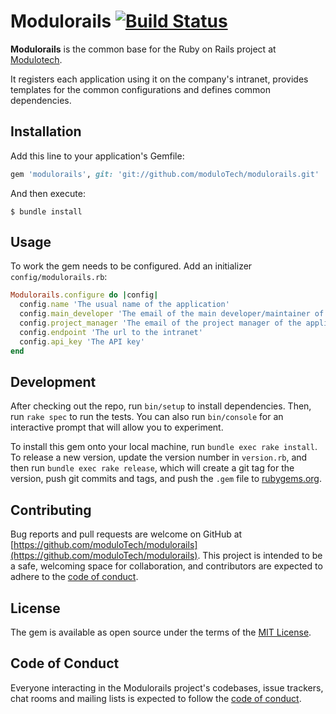 # Modulorails [![Build Status](https://travis-ci.com/Ezveus/modulorails.svg?branch=master)](https://travis-ci.com/Ezveus/modulorails)

**Modulorails** is the common base for the Ruby on Rails project at [Modulotech](https://www.modulotech.fr/).

It registers each application using it on the company's intranet,
provides templates for the common configurations and defines common dependencies.

## Installation

Add this line to your application's Gemfile:

```ruby
gem 'modulorails', git: 'git://github.com/moduloTech/modulorails.git'
```

And then execute:

    $ bundle install

## Usage

To work the gem needs to be configured. Add an initializer `config/modulorails.rb`:

```ruby
Modulorails.configure do |config|
  config.name 'The usual name of the application'
  config.main_developer 'The email of the main developer/maintainer of the application'
  config.project_manager 'The email of the project manager of the application'
  config.endpoint 'The url to the intranet'
  config.api_key 'The API key'
end
``` 

## Development

After checking out the repo, run `bin/setup` to install dependencies. Then, run `rake spec` to run the tests. You can also run `bin/console` for an interactive prompt that will allow you to experiment.

To install this gem onto your local machine, run `bundle exec rake install`. To release a new version, update the version number in `version.rb`, and then run `bundle exec rake release`, which will create a git tag for the version, push git commits and tags, and push the `.gem` file to [rubygems.org](https://rubygems.org).

## Contributing

Bug reports and pull requests are welcome on GitHub at [https://github.com/moduloTech/modulorails](https://github.com/moduloTech/modulorails). This project is intended to be a safe, welcoming space for collaboration, and contributors are expected to adhere to the [code of conduct](https://github.com/moduloTech/modulorails/blob/master/CODE_OF_CONDUCT.md).

## License

The gem is available as open source under the terms of the [MIT License](https://opensource.org/licenses/MIT).

## Code of Conduct

Everyone interacting in the Modulorails project's codebases, issue trackers, chat rooms and mailing lists is expected to follow the [code of conduct](https://github.com/moduloTech/modulorails/blob/master/CODE_OF_CONDUCT.md).
